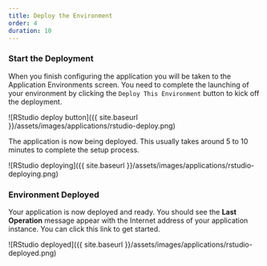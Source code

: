 ```yaml
---
title: Deploy the Environment
order: 4
duration: 10
---
```


### Start the Deployment

When you finish configuring the application you will be taken to the Application Environments screen. You need to complete the launching of your environment by clicking the `Deploy This Environment` button to kick off the deployment.

![RStudio deploy button]({{ site.baseurl }}/assets/images/applications/rstudio-deploy.png)

The application is now being deployed. This usually takes around 5 to 10 minutes to complete the setup process.

![RStudio deploying]({{ site.baseurl }}/assets/images/applications/rstudio-deploying.png)

### Environment Deployed

Your application is now deployed and ready. You should see the **Last Operation** message appear with the Internet address of your application instance. You can click this link to get started.

![RStudio deployed]({{ site.baseurl }}/assets/images/applications/rstudio-deployed.png)